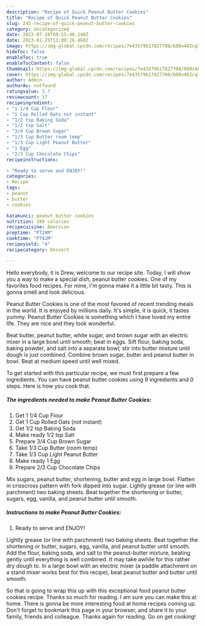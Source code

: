 ```yaml
---
description: "Recipe of Quick Peanut Butter Cookies"
title: "Recipe of Quick Peanut Butter Cookies"
slug: 245-recipe-of-quick-peanut-butter-cookies
category: Uncategorized
date: 2022-07-28T09:55:40.148Z
date: 2023-01-25T13:09:26.460Z
image: https://img-global.cpcdn.com/recipes/7e43579b17827708/680x482cq70/peanut-butter-cookies-recipe-main-photo.jpg
hideToc: false
enableToc: true
enableTocContent: false
thumbnail: https://img-global.cpcdn.com/recipes/7e43579b17827708/680x482cq70/peanut-butter-cookies-recipe-main-photo.jpg
cover: https://img-global.cpcdn.com/recipes/7e43579b17827708/680x482cq70/peanut-butter-cookies-recipe-main-photo.jpg
author: Admin
authorAv: notfound
ratingvalue: 3.7
reviewcount: 17
recipeingredient:
- "1 1/4 Cup Flour"
- "1 Cup Rolled Oats not instant"
- "1/2 tsp Baking Soda"
- "1/2 tsp Salt"
- "3/4 Cup Brown Sugar"
- "1/3 Cup Butter room temp"
- "1/3 Cup Light Peanut Butter"
- "1 Egg"
- "2/3 Cup Chocolate Chips"
recipeinstructions:

- "Ready to serve and ENJOY!"
categories:
- Recipe
tags:
- peanut
- butter
- cookies

katakunci: peanut butter cookies 
nutrition: 289 calories
recipecuisine: American
preptime: "PT24M"
cooktime: "PT42M"
recipeyield: "4"
recipecategory: Dessert

---
```



Hello everybody, it is Drew, welcome to our recipe site. Today, I will show you a way to make a special dish, peanut butter cookies. One of my favorites food recipes. For mine, I'm gonna make it a little bit tasty. This is gonna smell and look delicious.

Peanut Butter Cookies is one of the most favored of recent trending meals in the world. It is enjoyed by millions daily. It's simple, it is quick, it tastes yummy. Peanut Butter Cookies is something which I have loved my entire life. They are nice and they look wonderful.

Beat butter, peanut butter, white sugar, and brown sugar with an electric mixer in a large bowl until smooth; beat in eggs. Sift flour, baking soda, baking powder, and salt into a separate bowl; stir into butter mixture until dough is just combined. Combine brown sugar, butter and peanut butter in bowl. Beat at medium speed until well mixed.


To get started with this particular recipe, we must first prepare a few ingredients. You can have peanut butter cookies using 9 ingredients and 0 steps. Here is how you cook that.

<!--inarticleads1-->

##### The ingredients needed to make Peanut Butter Cookies:

1. Get 1 1/4 Cup Flour
1. Get 1 Cup Rolled Oats (not instant)
1. Get 1/2 tsp Baking Soda
1. Make ready 1/2 tsp Salt
1. Prepare 3/4 Cup Brown Sugar
1. Take 1/3 Cup Butter (room temp)
1. Take 1/3 Cup Light Peanut Butter
1. Make ready 1 Egg
1. Prepare 2/3 Cup Chocolate Chips


Mix sugars, peanut butter, shortening, butter and egg in large bowl. Flatten in crisscross pattern with fork dipped into sugar. Lightly grease (or line with parchment) two baking sheets. Beat together the shortening or butter, sugars, egg, vanilla, and peanut butter until smooth. 

<!--inarticleads2-->

##### Instructions to make Peanut Butter Cookies:


1. Ready to serve and ENJOY!

Lightly grease (or line with parchment) two baking sheets. Beat together the shortening or butter, sugars, egg, vanilla, and peanut butter until smooth. Add the flour, baking soda, and salt to the peanut-butter mixture, beating gently until everything is well combined. It may take awhile for this rather dry dough to. In a large bowl with an electric mixer (a paddle attachment on a stand mixer works best for this recipe), beat peanut butter and butter until smooth. 

So that is going to wrap this up with this exceptional food peanut butter cookies recipe. Thanks so much for reading. I am sure you can make this at home. There is gonna be more interesting food at home recipes coming up. Don't forget to bookmark this page in your browser, and share it to your family, friends and colleague. Thanks again for reading. Go on get cooking!
